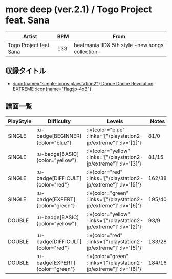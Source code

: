 # more deep (ver.2.1) / Togo Project feat. Sana

|Artist|BPM|From|
|------|---|----|
|Togo Project feat. Sana|133|beatmania IIDX 5th style -new songs collection-|

## 収録タイトル

- [ :icon{name="simple-icons:playstation2"} Dance Dance Revolution EXTREME :icon{name="flag:jp-4x3"} ](/playstation2-jp/extreme)

## 譜面一覧

|PlayStyle|Difficulty|Levels|Notes|Movie|
|---------|----------|------|-----|-----|
|SINGLE| :u-badge[BEGINNER]{color="blue"} | :lv{color="blue" :links='["/playstation2-jp/extreme"]' :lv='[1]'} |81/0||
|SINGLE| :u-badge[BASIC]{color="yellow"} | :lv{color="yellow" :links='["/playstation2-jp/extreme"]' :lv='[3]'} |81/15||
|SINGLE| :u-badge[DIFFICULT]{color="red"} | :lv{color="red" :links='["/playstation2-jp/extreme"]' :lv='[5]'} |162/38||
|SINGLE| :u-badge[EXPERT]{color="green"} | :lv{color="green" :links='["/playstation2-jp/extreme"]' :lv='[6]'} |195/40||
|DOUBLE| :u-badge[BASIC]{color="yellow"} | :lv{color="yellow" :links='["/playstation2-jp/extreme"]' :lv='[2]'} |93/9||
|DOUBLE| :u-badge[DIFFICULT]{color="red"} | :lv{color="red" :links='["/playstation2-jp/extreme"]' :lv='[5]'} |133/28||
|DOUBLE| :u-badge[EXPERT]{color="green"} | :lv{color="green" :links='["/playstation2-jp/extreme"]' :lv='[6]'} |184/16||
